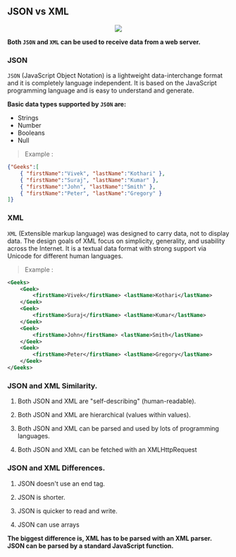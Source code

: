 ## JSON vs XML
<p align="center"><img src="https://user-images.githubusercontent.com/90956475/137596275-31ebec6b-fd23-4702-b2f4-6798ae4bbcde.png"></p>

**Both `JSON` and `XML` can be used to receive data from a web server.**

### JSON

`JSON` (JavaScript Object Notation) is a lightweight data-interchange format and it is completely language independent. It is based on the JavaScript programming language and is easy to understand and generate.

**Basic data types supported by `JSON` are:**

* Strings
* Number
* Booleans
* Null

>Example :

```json
{"Geeks":[
    { "firstName":"Vivek", "lastName":"Kothari" },
    { "firstName":"Suraj", "lastName":"Kumar" },
    { "firstName":"John", "lastName":"Smith" },
    { "firstName":"Peter", "lastName":"Gregory" }
]}
```
### XML
`XML` (Extensible markup language) was designed to carry data, not to display data. The design goals of XML focus on simplicity, generality, and usability across the Internet. It is a textual data format with strong support via Unicode for different human languages. 

> Example :

```XML
<Geeks>
    <Geek>
        <firstName>Vivek</firstName> <lastName>Kothari</lastName>
    </Geek>
    <Geek>
        <firstName>Suraj</firstName> <lastName>Kumar</lastName>
    </Geek>
    <Geek>
        <firstName>John</firstName> <lastName>Smith</lastName>
    </Geek>
    <Geek>
        <firstName>Peter</firstName> <lastName>Gregory</lastName>
    </Geek>
</Geeks>
```
### JSON and XML Similarity.

1. Both JSON and XML are "self-describing" (human-readable).

2. Both JSON and XML are hierarchical (values within values).

3. Both JSON and XML can be parsed and used by lots of programming languages.

4. Both JSON and XML can be fetched with an XMLHttpRequest

### JSON and XML Differences.

1. JSON doesn't use an end tag.

2. JSON is shorter.

3. JSON is quicker to read and write.

4. JSON can use arrays

**The biggest difference is, XML has to be parsed with an XML parser. JSON can be parsed by a standard JavaScript function.**